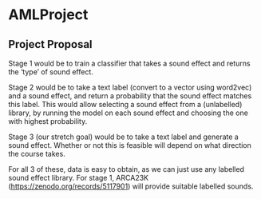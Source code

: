 # AMLProject

## Project Proposal

Stage 1 would be to train a classifier that takes a sound effect and returns the ‘type’ of sound effect.

Stage 2 would be to take a text label (convert to a vector using word2vec) and a sound effect, and return a probability that the sound effect matches this label. This would allow selecting a sound effect from a (unlabelled) library, by running the model on each sound effect and choosing the one with highest probability.

Stage 3 (our stretch goal) would be to take a text label and generate a sound effect. Whether or not this is feasible will depend on what direction the course takes.

For all 3 of these, data is easy to obtain, as we can just use any labelled sound effect library. For stage 1, ARCA23K (https://zenodo.org/records/5117901) will provide suitable labelled sounds.
